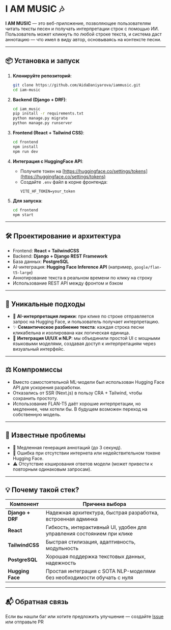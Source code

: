 # I AM MUSIC 🎶

**I AM MUSIC** — это веб-приложение, позволяющее пользователям читать тексты песен и получать интерпретации строк с помощью ИИ. Пользователь может кликнуть по любой строке текста, и система даст аннотацию — что имел в виду автор, основываясь на контексте песни.

---

## 📦 Установка и запуск

1. **Клонируйте репозиторий**:
   ```bash
   git clone https://github.com/AidaDaniyarova/iammusic.git
   cd iam-music
   ```

2. **Backend (Django + DRF)**:
   ```bash
   cd iam_music
   pip install -r requirements.txt
   python manage.py migrate
   python manage.py runserver
   ```

3. **Frontend (React + Tailwind CSS)**:
   ```bash
   cd frontend
   npm install
   npm run dev
   ```

4. **Интеграция с HuggingFace API**:
   - Получите токен на [https://huggingface.co/settings/tokens](https://huggingface.co/settings/tokens)
   - Создайте `.env` файл в корне фронтенда:
     ```
     VITE_HF_TOKEN=your_token
     ```
3. **Для запуска**:
   ```bash
   cd frontend
   npm start
   ```

---

## 🛠️ Проектирование и архитектура

- Frontend: **React + TailwindCSS**
- Backend: **Django + Django REST Framework**
- База данных: **PostgreSQL**
- AI-интеграция: **Hugging Face Inference API** (например, `google/flan-t5-large`)
- Аннотирование текста в реальном времени по клику на строку
- Использование REST API между фронтом и бэком

---

## 🧠 Уникальные подходы

- 🎤 **AI-интерпретация лирики**: при клике по строке отправляется запрос на Hugging Face, и пользователь получает интерпретацию.
- ✨ **Семантическое разбиение текста**: каждая строка песни кликабельна и изолирована как логическая единица.
- 🔄 **Интеграция UI/UX и NLP**: мы объединили простой UI с мощными языковыми моделями, создавая доступ к интерпретациям через визуальный интерфейс.

---

## ⚖️ Компромиссы

- Вместо самостоятельной ML-модели был использован Hugging Face API для ускорения разработки.
- Отказались от SSR (Next.js) в пользу CRA + Tailwind, чтобы сохранить простоту.
- Использование FLAN-T5 даёт хорошие интерпретации, но медленнее, чем хотели бы. В будущем возможен переход на собственную модель.

---

## 🐞 Известные проблемы

- 🔁 Медленная генерация аннотаций (до 3 секунд).
- 📵 Ошибка при отсутствии интернета или недействительном токене Hugging Face.
- ⚠️ Отсутствие кэширования ответов модели (может привести к повторным одинаковым запросам).

---

## 💡 Почему такой стек?

| Компонент        | Причина выбора                                                                 |
|------------------|--------------------------------------------------------------------------------|
| **Django + DRF** | Надежная архитектура, быстрая разработка, встроенная админка                   |
| **React**        | Гибкость, интерактивный UI, удобен для управления состоянием при клике         |
| **TailwindCSS**  | Быстрая стилизация, адаптивность, модульность                                 |
| **PostgreSQL**   | Хорошая поддержка текстовых данных, надежность                                |
| **Hugging Face** | Простая интеграция с SOTA NLP-моделями без необходимости обучать с нуля        |

---

## 📬 Обратная связь

Если вы нашли баг или хотите предложить улучшение — создайте [Issue](https://github.com/AidaDaniyarova/iammusic/issues) или отправьте PR
